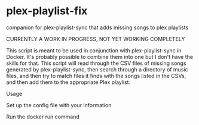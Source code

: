 # plex-playlist-fix
companion for plex-playlist-sync that adds missing songs to plex playlists

CURRENTLY A WORK IN PROGRESS, NOT YET WORKING COMPLETELY

This script is meant to be used in conjunction with plex-playlist-sync in Docker. It's probably possible to combine them into one but I don't have the skills for that. This script will read through the CSV files of missing songs generated by plex-playlist-sync, then search through a directory of music files, and then try to match files it finds with the songs listed in the CSVs, and then add them to the appropriate Plex playlist.

Usage

Set up the config file with your information

Run the docker run command
